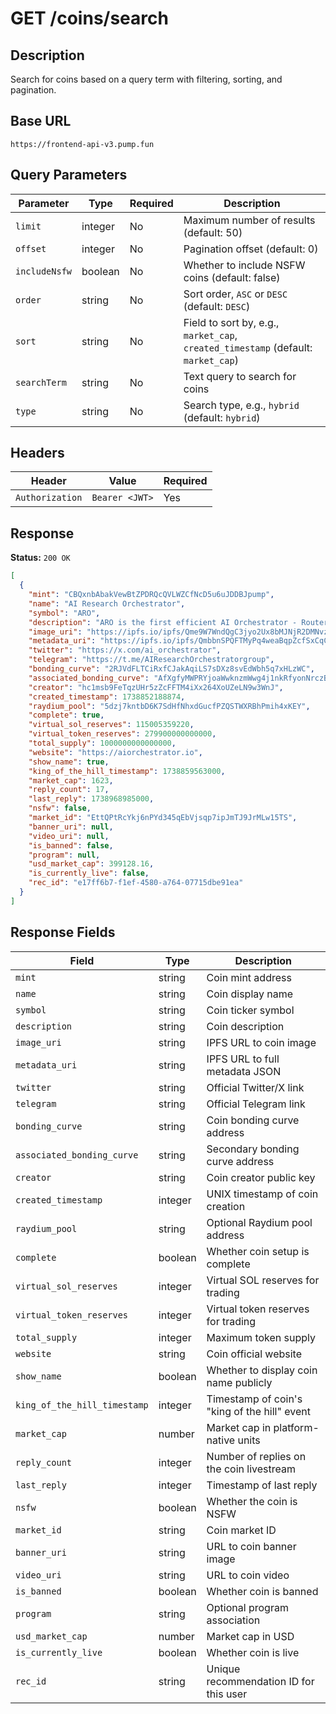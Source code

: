 # GET /coins/search

## Description
Search for coins based on a query term with filtering, sorting, and pagination.

## Base URL
`https://frontend-api-v3.pump.fun`

## Query Parameters
| Parameter | Type | Required | Description |
|-----------|------|----------|-------------|
| `limit` | integer | No | Maximum number of results (default: 50) |
| `offset` | integer | No | Pagination offset (default: 0) |
| `includeNsfw` | boolean | No | Whether to include NSFW coins (default: false) |
| `order` | string | No | Sort order, `ASC` or `DESC` (default: `DESC`) |
| `sort` | string | No | Field to sort by, e.g., `market_cap`, `created_timestamp` (default: `market_cap`) |
| `searchTerm` | string | No | Text query to search for coins |
| `type` | string | No | Search type, e.g., `hybrid` (default: `hybrid`) |

## Headers
| Header | Value | Required |
|--------|-------|----------|
| `Authorization` | `Bearer <JWT>` | Yes |

## Response
**Status:** `200 OK`

```json
[
  {
    "mint": "CBQxnbAbakVewBtZPDRQcQVLWZCfNcD5u6uJDDBJpump",
    "name": "AI Research Orchestrator",
    "symbol": "ARO",
    "description": "ARO is the first efficient AI Orchestrator - Router - Aggregator in the world. Dissecting your research request intelligently and routing each task to the best AI on the market.",
    "image_uri": "https://ipfs.io/ipfs/Qme9W7WndQgC3jyo2Ux8bMJNjR2DMNvzHxEJHpK2exBDFu",
    "metadata_uri": "https://ipfs.io/ipfs/QmbbnSPQFTMyPq4weaBqpZcfSxCqCFpBFGXCQsP61spFQT",
    "twitter": "https://x.com/ai_orchestrator",
    "telegram": "https://t.me/AIResearchOrchestratorgroup",
    "bonding_curve": "2RJVdFLTCiRxfCJakAqiLS7sDXz8svEdWbh5q7xHLzWC",
    "associated_bonding_curve": "AfXgfyMWPRYjoaWwknzmWwg4j1nkRfyonNrczBwv1PU8",
    "creator": "hc1msb9FeTqzUHr5zZcFFTM4iXx264XoUZeLN9w3WnJ",
    "created_timestamp": 1738852188874,
    "raydium_pool": "5dzj7kntbD6K7SdHfNhxdGucfPZQSTWXRBhPmih4xKEY",
    "complete": true,
    "virtual_sol_reserves": 115005359220,
    "virtual_token_reserves": 279900000000000,
    "total_supply": 1000000000000000,
    "website": "https://aiorchestrator.io",
    "show_name": true,
    "king_of_the_hill_timestamp": 1738859563000,
    "market_cap": 1623,
    "reply_count": 17,
    "last_reply": 1738968985000,
    "nsfw": false,
    "market_id": "EttQPtRcYkj6nPYd345qEbVjsqp7ipJmTJ9JrMLw15TS",
    "banner_uri": null,
    "video_uri": null,
    "is_banned": false,
    "program": null,
    "usd_market_cap": 399128.16,
    "is_currently_live": false,
    "rec_id": "e17ff6b7-f1ef-4580-a764-07715dbe91ea"
  }
]
```

## Response Fields
| Field | Type | Description |
|-------|------|-------------|
| `mint` | string | Coin mint address |
| `name` | string | Coin display name |
| `symbol` | string | Coin ticker symbol |
| `description` | string | Coin description |
| `image_uri` | string | IPFS URL to coin image |
| `metadata_uri` | string | IPFS URL to full metadata JSON |
| `twitter` | string | Official Twitter/X link |
| `telegram` | string | Official Telegram link |
| `bonding_curve` | string | Coin bonding curve address |
| `associated_bonding_curve` | string | Secondary bonding curve address |
| `creator` | string | Coin creator public key |
| `created_timestamp` | integer | UNIX timestamp of coin creation |
| `raydium_pool` | string | Optional Raydium pool address |
| `complete` | boolean | Whether coin setup is complete |
| `virtual_sol_reserves` | integer | Virtual SOL reserves for trading |
| `virtual_token_reserves` | integer | Virtual token reserves for trading |
| `total_supply` | integer | Maximum token supply |
| `website` | string | Coin official website |
| `show_name` | boolean | Whether to display coin name publicly |
| `king_of_the_hill_timestamp` | integer | Timestamp of coin's "king of the hill" event |
| `market_cap` | number | Market cap in platform-native units |
| `reply_count` | integer | Number of replies on the coin livestream |
| `last_reply` | integer | Timestamp of last reply |
| `nsfw` | boolean | Whether the coin is NSFW |
| `market_id` | string | Coin market ID |
| `banner_uri` | string | URL to coin banner image |
| `video_uri` | string | URL to coin video |
| `is_banned` | boolean | Whether coin is banned |
| `program` | string | Optional program association |
| `usd_market_cap` | number | Market cap in USD |
| `is_currently_live` | boolean | Whether coin is live |
| `rec_id` | string | Unique recommendation ID for this user |
